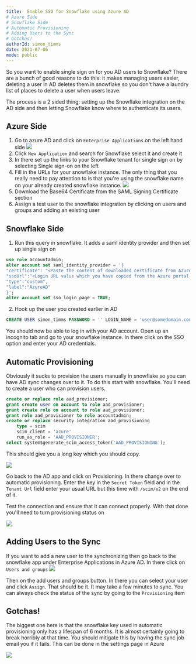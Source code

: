 ```yaml
---
title:  Enable SSO for Snowflake using Azure AD
# Azure Side
# Snowflake Side
# Automatic Provisioning 
# Adding Users to the Sync
# Gotchas!
authorId: simon_timms
date: 2021-07-06
mode: public
---
```




So you want to enable single sign on for you AD users to Snowflake? There are a bunch of good reasons to do this: it makes managing users easier, deleting a user in AD deletes them in snowflake so you don't have a laundry list of places to delete a user when users leave. 

The process is a 2 sided thing: setting up the Snowflake integration on the AD side and then letting Snowflake know where to authenticate its users. 

## Azure Side

1. Go to azure AD and click on `Enterprise Applications` on the left hand side
![](/images/2021-07-05-enable-azure-ad-based-SSO-for-snowflake.md/2021-07-05-12-25-20.png)
2. Click `New Application` and search for Snowflake select it and create it
3. In there set up the links to your Snowflake tenant for single sign on by selecting Single sign-on on the left
4. Fill in the URLs for your snowflake instance. The only thing that you really need to pay attention to is that you're using the snowflake name on your already created snowflake instance.
![](/images/2021-07-05-enable-azure-ad-based-SSO-for-snowflake.md/2021-07-05-12-28-33.png)
5. Download the Base64 Certificate from the SAML Signing Certificate section
6. Assign a test user to the snowflake integration by clicking on users and groups and adding an existing user

## Snowflake Side

1. Run this query in snowflake. It adds a saml identity provider and then set up single sign on

```sql
use role accountadmin;
alter account set saml_identity_provider = '{
"certificate": "<Paste the content of downloaded certificate from Azure portal>",
"ssoUrl":"<Login URL value which you have copied from the Azure portal, something like https://login.microsoftonline.com/44xxxx25-xxxx-415b-bedc-xxxxxxxxxxxxxx/saml2>",
"type":"custom",
"label":"AzureAD"
}';
alter account set sso_login_page = TRUE;
```

2. Hook up the user you created earlier in AD
```sql
CREATE USER simon_timms PASSWORD = '' LOGIN_NAME = 'user@somedomain.com' DISPLAY_NAME = 'Simon Timms';
```

You should now be able to log in with your AD account. Open up an incognito tab and go to your snowflake instance. In there click on the SSO option and enter your AD credentials. 

## Automatic Provisioning 

Obviously it sucks to provision the users manually in snowflake so you can have AD sync changes over to it. To do this start with snowflake. You'll need to create a user who can provision users.

```sql
create or replace role aad_provisioner;
grant create user on account to role aad_provisioner;
grant create role on account to role aad_provisioner;
grant role aad_provisioner to role accountadmin;
create or replace security integration aad_provisioning
    type = scim
    scim_client = 'azure'
    run_as_role = 'AAD_PROVISIONER';
select system$generate_scim_access_token('AAD_PROVISIONING');
```
This should give you a long key which you should copy. 

![](/images/2021-07-06-enable-azure-ad-based-SSO-for-snowflake.md/2021-07-06-15-59-43.png)

Go back to the AD app and click on Provisioning. In there change over to automatic provisioning. Enter the key in the `Secret Token` field and in the `Tenant Url` field enter your usual URL but this time with `/scim/v2` on the end of it. 

Test the connection and ensure that it can connect properly. With that done you'll need to turn provisioning status on

![](/images/2021-07-06-enable-azure-ad-based-SSO-for-snowflake.md/2021-07-06-16-01-34.png)

## Adding Users to the Sync

If you want to add a new user to the synchronizing then go back to the snowflake app under Enterprise Applications in Azure AD. In there click on `Users and groups`
![](/images/2021-08-31-enable-azure-ad-based-SSO-for-snowflake.md/2021-08-31-13-17-47.png)

Then on the add users and groups button. In there you can select your user and click `Assign`. That should be it. It may take a few minutes to sync. You can always check the status of the sync by going to the `Provisioning` item


## Gotchas!

The biggest one here is that the snowflake key used in automatic provisioning only has a lifespan of 6 months. It is almost certainly going to break horribly at that time. You should mitigate this by having the sync job email you if it fails. This can be done in the settings page in Azure

![](/images/2021-07-06-enable-azure-ad-based-SSO-for-snowflake.md/2021-07-06-16-06-05.png)